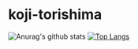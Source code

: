 # koji-torishima
![Anurag's github stats](https://github-readme-stats.vercel.app/api?username=koji-torishima&count_private=true&show_icons=true&theme=tokyonight)
[![Top Langs](https://github-readme-stats.vercel.app/api/top-langs/?username=koji-torishima&count_private=true&show_icons=true&theme=tokyonight)](https://github.com/anuraghazra/github-readme-stats)


<!--これはみて欲しいレポジトリを追加できる>
<!--[![ReadMe Card](https://github-readme-stats.vercel.app/api/pin/?username=anuraghazra&repo=github-readme-stats)](https://github.com/anuraghazra/github-readme-stats)
-->